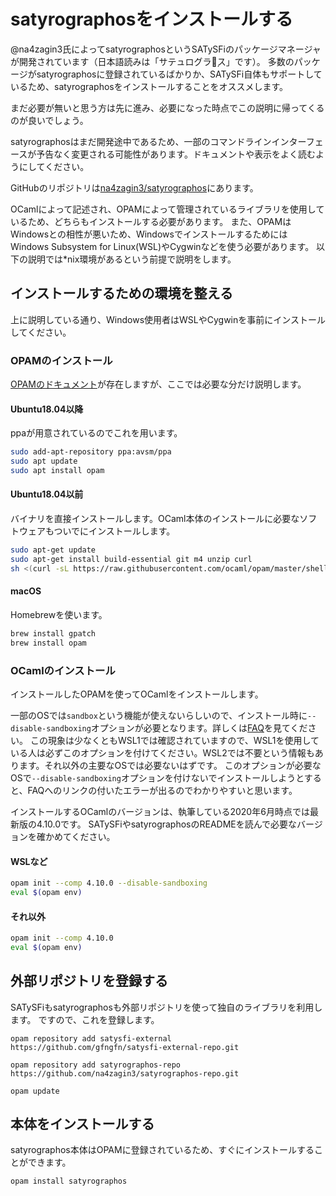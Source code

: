 # satyrographosをインストールする

@na4zagin3氏によってsatyrographosというSATySFiのパッケージマネージャが開発されています（日本語読みは「サテュログラポ̣ス」です）。
多数のパッケージがsatyrographosに登録されているばかりか、SATySFi自体もサポートしているため、satyrographosをインストールすることをオススメします。

まだ必要が無いと思う方は先に進み、必要になった時点でこの説明に帰ってくるのが良いでしょう。

satyrographosはまだ開発途中であるため、一部のコマンドラインインターフェースが予告なく変更される可能性があります。ドキュメントや表示をよく読むようにしてください。

GitHubのリポジトリは[na4zagin3/satyrographos](https://github.com/na4zagin3/satyrographos)にあります。


OCamlによって記述され、OPAMによって管理されているライブラリを使用しているため、どちらもインストールする必要があります。
また、OPAMはWindowsとの相性が悪いため、WindowsでインストールするためにはWindows Subsystem for Linux(WSL)やCygwinなどを使う必要があります。
以下の説明では*nix環境があるという前提で説明をします。


## インストールするための環境を整える

上に説明している通り、Windows使用者はWSLやCygwinを事前にインストールしてください。

### OPAMのインストール

[OPAMのドキュメント](https://opam.ocaml.org/doc/Install.html)が存在しますが、ここでは必要な分だけ説明します。

#### Ubuntu18.04以降

ppaが用意されているのでこれを用います。

```sh
sudo add-apt-repository ppa:avsm/ppa
sudo apt update
sudo apt install opam
```

#### Ubuntu18.04以前

バイナリを直接インストールします。OCaml本体のインストールに必要なソフトウェアもついでにインストールします。

```sh
sudo apt-get update
sudo apt-get install build-essential git m4 unzip curl
sh <(curl -sL https://raw.githubusercontent.com/ocaml/opam/master/shell/install.sh)
```


#### macOS

Homebrewを使います。

```sh
brew install gpatch
brew install opam
```


### OCamlのインストール

インストールしたOPAMを使ってOCamlをインストールします。

一部のOSでは`sandbox`という機能が使えないらしいので、インストール時に`--disable-sandboxing`オプションが必要となります。詳しくは[FAQ](https://opam.ocaml.org/doc/FAQ.html#Why-does-opam-require-bwrap)を見てください。
この現象は少なくともWSL1では確認されていますので、WSL1を使用している人は必ずこのオプションを付けてください。WSL2では不要という情報もあります。それ以外の主要なOSでは必要ないはずです。
このオプションが必要なOSで`--disable-sandboxing`オプションを付けないでインストールしようとすると、FAQへのリンクの付いたエラーが出るのでわかりやすいと思います。


インストールするOCamlのバージョンは、執筆している2020年6月時点では最新版の4.10.0です。
SATySFiやsatyrographosのREADMEを読んで必要なバージョンを確かめてください。


#### WSLなど

```sh
opam init --comp 4.10.0 --disable-sandboxing
eval $(opam env)
```

#### それ以外


```sh
opam init --comp 4.10.0
eval $(opam env)
```

## 外部リポジトリを登録する

SATySFiもsatyrographosも外部リポジトリを使って独自のライブラリを利用します。
ですので、これを登録します。

```
opam repository add satysfi-external https://github.com/gfngfn/satysfi-external-repo.git

opam repository add satyrographos-repo https://github.com/na4zagin3/satyrographos-repo.git

opam update
```

## 本体をインストールする

satyrographos本体はOPAMに登録されているため、すぐにインストールすることができます。

```
opam install satyrographos
```
